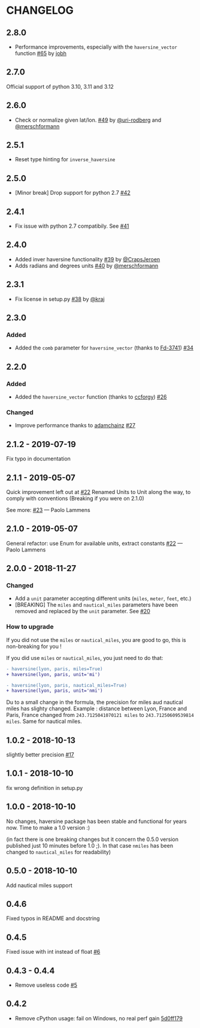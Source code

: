 # CHANGELOG

## 2.8.0

- Performance improvements, especially with the `haversine_vector` function [#65](https://github.com/mapado/haversine/pull/65) by [jobh](https://github.com/jobh)

## 2.7.0

Official support of python 3.10, 3.11 and 3.12

## 2.6.0

- Check or normalize given lat/lon. [#49](https://github.com/mapado/haversine/issues/49) by [@uri-rodberg](https://github.com/uri-rodberg) and [@merschformann](https://github.com/merschformann)

## 2.5.1

- Reset type hinting for `inverse_haversine`

## 2.5.0

- [Minor break] Drop support for python 2.7 [#42](https://github.com/mapado/haversine/pull/42)

## 2.4.1

- Fix issue with python 2.7 compatibily. See [#41](https://github.com/mapado/haversine/issues/41)
## 2.4.0

- Added inver haversine functionality [#39](https://github.com/mapado/haversine/pull/39) by [@CrapsJeroen](https://github.com/CrapsJeroen)
- Adds radians and degrees units [#40](https://github.com/mapado/haversine/pull/40) by [@merschformann](https://github.com/merschformann)


## 2.3.1

- Fix license in setup.py [#38](https://github.com/mapado/haversine/pull/38) by [@kraj](https://github.com/kraj)

## 2.3.0

### Added

- Added the `comb` parameter for `haversine_vector` (thanks to [Fd-3741](https://github.com/Fd-3741)) [#34](https://github.com/mapado/haversine/pull/34)

## 2.2.0

### Added

- Added the `haversine_vector` function (thanks to [ccforgy](https://github.com/ccforgy)) [#26](https://github.com/mapado/haversine/pull/26)

### Changed

- Improve performance thanks to [adamchainz](https://github.com/adamchainz) [#27](https://github.com/mapado/haversine/pull/27)

## 2.1.2 - 2019-07-19

Fix typo in documentation

## 2.1.1 - 2019-05-07

Quick improvement left out at [#22](https://github.com/mapado/haversine/pull/22)
Renamed Units to Unit along the way, to comply with conventions (Breaking if you were on 2.1.0)

See more: [#23](https://github.com/mapado/haversine/pull/23) — Paolo Lammens

## 2.1.0 - 2019-05-07

General refactor: use Enum for available units, extract constants [#22](https://github.com/mapado/haversine/pull/22) — Paolo Lammens

## 2.0.0 - 2018-11-27

### Changed

- Add a `unit` parameter accepting different units (`miles`, `meter`, `feet`, etc.)
- [BREAKING] The `miles` and `nautical_miles` parameters have been removed and replaced by the `unit` parameter. See [#20](https://github.com/mapado/haversine/pull/20)

### How to upgrade

If you did not use the `miles` or `nautical_miles`, you are good to go, this is non-breaking for you !

If you did use `miles` or `nautical_miles`, you just need to do that:

```diff
- haversine(lyon, paris, miles=True)
+ haversine(lyon, paris, unit='mi')
```

```diff
- haversine(lyon, paris, nautical_miles=True)
+ haversine(lyon, paris, unit='nmi')
```

Du to a small change in the formula, the precision for miles aud nautical miles has slighty changed.
Example : distance between Lyon, France and Paris, France changed from `243.7125041070121 miles` to `243.71250609539814 miles`. Same for nautical miles.

## 1.0.2 - 2018-10-13

slightly better precision [#17](https://github.com/mapado/haversine/pull/17)

## 1.0.1 - 2018-10-10

fix wrong definition in setup.py

## 1.0.0 - 2018-10-10

No changes, haversine package has been stable and functional for years now. Time to make a 1.0 version :)

(in fact there is one breaking changes but it concern the 0.5.0 version published just 10 minutes before 1.0 ;). In that case `nmiles` has been changed to `nautical_miles` for readability)

## 0.5.0 - 2018-10-10

Add nautical miles support

## 0.4.6

Fixed typos in README and docstring

## 0.4.5

Fixed issue with int instead of float [#6](https://github.com/mapado/haversine/pull/6/files)

## 0.4.3 - 0.4.4

- Remove useless code [#5](https://github.com/mapado/haversine/pull/5)

## 0.4.2

- Remove cPython usage: fail on Windows, no real perf gain [5d0ff179](https://github.com/mapado/haversine/commit/5d0ff179741b8417965d94dcb21f39ddbce674f8)
